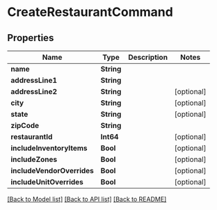 # CreateRestaurantCommand

## Properties
Name | Type | Description | Notes
------------ | ------------- | ------------- | -------------
**name** | **String** |  | 
**addressLine1** | **String** |  | 
**addressLine2** | **String** |  | [optional] 
**city** | **String** |  | [optional] 
**state** | **String** |  | [optional] 
**zipCode** | **String** |  | 
**restaurantId** | **Int64** |  | [optional] 
**includeInventoryItems** | **Bool** |  | [optional] 
**includeZones** | **Bool** |  | [optional] 
**includeVendorOverrides** | **Bool** |  | [optional] 
**includeUnitOverrides** | **Bool** |  | [optional] 

[[Back to Model list]](../README.md#documentation-for-models) [[Back to API list]](../README.md#documentation-for-api-endpoints) [[Back to README]](../README.md)


